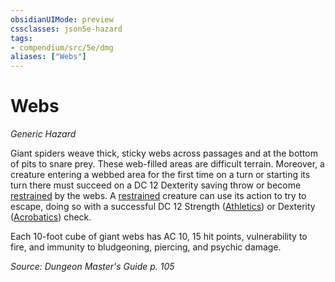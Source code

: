 ```yaml
---
obsidianUIMode: preview
cssclasses: json5e-hazard
tags:
- compendium/src/5e/dmg
aliases: ["Webs"]
---
```

# Webs
*Generic Hazard*  

Giant spiders weave thick, sticky webs across passages and at the bottom of pits to snare prey. These web-filled areas are difficult terrain. Moreover, a creature entering a webbed area for the first time on a turn or starting its turn there must succeed on a DC 12 Dexterity saving throw or become [restrained](z_compendium/rules/conditions.md#restrained) by the webs. A [restrained](z_compendium/rules/conditions.md#restrained) creature can use its action to try to escape, doing so with a successful DC 12 Strength ([Athletics](z_compendium/rules/skills.md#Athletics)) or Dexterity ([Acrobatics](z_compendium/rules/skills.md#Acrobatics)) check.

Each 10-foot cube of giant webs has AC 10, 15 hit points, vulnerability to fire, and immunity to bludgeoning, piercing, and psychic damage.

*Source: Dungeon Master's Guide p. 105*